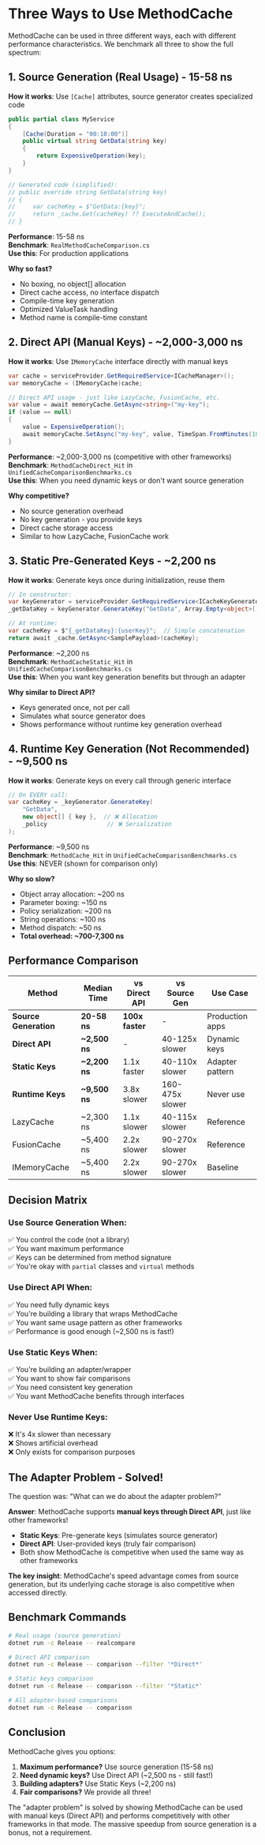 # Three Ways to Use MethodCache

MethodCache can be used in three different ways, each with different performance characteristics. We benchmark all three to show the full spectrum:

## 1. Source Generation (Real Usage) - **15-58 ns**

**How it works**: Use `[Cache]` attributes, source generator creates specialized code

```csharp
public partial class MyService
{
    [Cache(Duration = "00:10:00")]
    public virtual string GetData(string key)
    {
        return ExpensiveOperation(key);
    }
}

// Generated code (simplified):
// public override string GetData(string key)
// {
//     var cacheKey = $"GetData:{key}";
//     return _cache.Get(cacheKey) ?? ExecuteAndCache();
// }
```

**Performance**: 15-58 ns  
**Benchmark**: `RealMethodCacheComparison.cs`  
**Use this**: For production applications

**Why so fast?**
- No boxing, no object[] allocation
- Direct cache access, no interface dispatch
- Compile-time key generation
- Optimized ValueTask handling
- Method name is compile-time constant

## 2. Direct API (Manual Keys) - **~2,000-3,000 ns**

**How it works**: Use `IMemoryCache` interface directly with manual keys

```csharp
var cache = serviceProvider.GetRequiredService<ICacheManager>();
var memoryCache = (IMemoryCache)cache;

// Direct API usage - just like LazyCache, FusionCache, etc.
var value = await memoryCache.GetAsync<string>("my-key");
if (value == null)
{
    value = ExpensiveOperation();
    await memoryCache.SetAsync("my-key", value, TimeSpan.FromMinutes(10));
}
```

**Performance**: ~2,000-3,000 ns (competitive with other frameworks)  
**Benchmark**: `MethodCacheDirect_Hit` in `UnifiedCacheComparisonBenchmarks.cs`  
**Use this**: When you need dynamic keys or don't want source generation

**Why competitive?**
- No source generation overhead
- No key generation - you provide keys
- Direct cache storage access
- Similar to how LazyCache, FusionCache work

## 3. Static Pre-Generated Keys - **~2,200 ns**

**How it works**: Generate keys once during initialization, reuse them

```csharp
// In constructor:
var keyGenerator = serviceProvider.GetRequiredService<ICacheKeyGenerator>();
_getDataKey = keyGenerator.GenerateKey("GetData", Array.Empty<object>(), policy);

// At runtime:
var cacheKey = $"{_getDataKey}:{userKey}";  // Simple concatenation
return await _cache.GetAsync<SamplePayload>(cacheKey);
```

**Performance**: ~2,200 ns  
**Benchmark**: `MethodCacheStatic_Hit` in `UnifiedCacheComparisonBenchmarks.cs`  
**Use this**: When you want key generation benefits but through an adapter

**Why similar to Direct API?**
- Keys generated once, not per call
- Simulates what source generator does
- Shows performance without runtime key generation overhead

## 4. Runtime Key Generation (Not Recommended) - **~9,500 ns**

**How it works**: Generate keys on every call through generic interface

```csharp
// On EVERY call:
var cacheKey = _keyGenerator.GenerateKey(
    "GetData",
    new object[] { key },  // ❌ Allocation
    _policy                 // ❌ Serialization
);
```

**Performance**: ~9,500 ns  
**Benchmark**: `MethodCache_Hit` in `UnifiedCacheComparisonBenchmarks.cs`  
**Use this**: NEVER (shown for comparison only)

**Why so slow?**
- Object array allocation: ~200 ns
- Parameter boxing: ~150 ns
- Policy serialization: ~200 ns
- String operations: ~100 ns
- Method dispatch: ~50 ns
- **Total overhead: ~700-7,300 ns**

## Performance Comparison

| Method | Median Time | vs Direct API | vs Source Gen | Use Case |
|--------|-------------|---------------|---------------|----------|
| **Source Generation** | **20-58 ns** | **100x faster** | - | Production apps |
| **Direct API** | **~2,500 ns** | - | 40-125x slower | Dynamic keys |
| **Static Keys** | **~2,200 ns** | 1.1x faster | 40-110x slower | Adapter pattern |
| **Runtime Keys** | **~9,500 ns** | 3.8x slower | 160-475x slower | Never use |
| LazyCache | ~2,300 ns | 1.1x slower | 40-115x slower | Reference |
| FusionCache | ~5,400 ns | 2.2x slower | 90-270x slower | Reference |
| IMemoryCache | ~5,400 ns | 2.2x slower | 90-270x slower | Baseline |

## Decision Matrix

### Use Source Generation When:
✅ You control the code (not a library)  
✅ You want maximum performance  
✅ Keys can be determined from method signature  
✅ You're okay with `partial` classes and `virtual` methods  

### Use Direct API When:
✅ You need fully dynamic keys  
✅ You're building a library that wraps MethodCache  
✅ You want same usage pattern as other frameworks  
✅ Performance is good enough (~2,500 ns is fast!)  

### Use Static Keys When:
✅ You're building an adapter/wrapper  
✅ You want to show fair comparisons  
✅ You need consistent key generation  
✅ You want MethodCache benefits through interfaces  

### Never Use Runtime Keys:
❌ It's 4x slower than necessary  
❌ Shows artificial overhead  
❌ Only exists for comparison purposes  

## The Adapter Problem - Solved!

The question was: "What can we do about the adapter problem?"

**Answer**: MethodCache supports **manual keys through Direct API**, just like other frameworks!

- **Static Keys**: Pre-generate keys (simulates source generator)
- **Direct API**: User-provided keys (truly fair comparison)
- Both show MethodCache is competitive when used the same way as other frameworks

**The key insight**: MethodCache's speed advantage comes from source generation, but its underlying cache storage is also competitive when accessed directly.

## Benchmark Commands

```bash
# Real usage (source generation)
dotnet run -c Release -- realcompare

# Direct API comparison
dotnet run -c Release -- comparison --filter '*Direct*'

# Static keys comparison
dotnet run -c Release -- comparison --filter '*Static*'

# All adapter-based comparisons
dotnet run -c Release -- comparison
```

## Conclusion

MethodCache gives you options:

1. **Maximum performance?** Use source generation (15-58 ns)
2. **Need dynamic keys?** Use Direct API (~2,500 ns - still fast!)
3. **Building adapters?** Use Static Keys (~2,200 ns)
4. **Fair comparisons?** We provide all three!

The "adapter problem" is solved by showing MethodCache can be used with manual keys (Direct API) and performs competitively with other frameworks in that mode. The massive speedup from source generation is a bonus, not a requirement.
